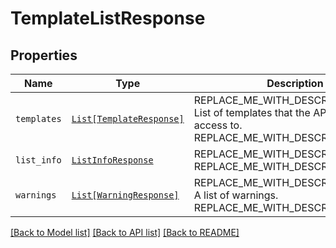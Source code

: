 # TemplateListResponse



## Properties
Name | Type | Description | Notes
------------ | ------------- | ------------- | -------------
| `templates` | [```List[TemplateResponse]```](TemplateResponse.md) | REPLACE_ME_WITH_DESCRIPTION_BEGIN List of templates that the API caller has access to. REPLACE_ME_WITH_DESCRIPTION_END |  |
| `list_info` | [```ListInfoResponse```](ListInfoResponse.md) | REPLACE_ME_WITH_DESCRIPTION_BEGIN  REPLACE_ME_WITH_DESCRIPTION_END |  |
| `warnings` | [```List[WarningResponse]```](WarningResponse.md) | REPLACE_ME_WITH_DESCRIPTION_BEGIN A list of warnings. REPLACE_ME_WITH_DESCRIPTION_END |  |

[[Back to Model list]](../README.md#documentation-for-models) [[Back to API list]](../README.md#documentation-for-api-endpoints) [[Back to README]](../README.md)

